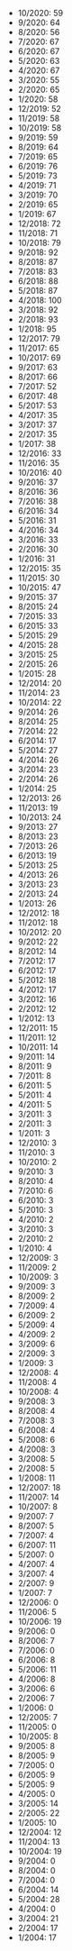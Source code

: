 *  10/2020: 59
*  9/2020: 64
*  8/2020: 56
*  7/2020: 67
*  6/2020: 67
*  5/2020: 63
*  4/2020: 67
*  3/2020: 55
*  2/2020: 65
*  1/2020: 58
*  12/2019: 52
*  11/2019: 58
*  10/2019: 58
*  9/2019: 59
*  8/2019: 64
*  7/2019: 65
*  6/2019: 76
*  5/2019: 73
*  4/2019: 71
*  3/2019: 70
*  2/2019: 65
*  1/2019: 67
*  12/2018: 72
*  11/2018: 71
*  10/2018: 79
*  9/2018: 92
*  8/2018: 87
*  7/2018: 83
*  6/2018: 88
*  5/2018: 87
*  4/2018: 100
*  3/2018: 92
*  2/2018: 93
*  1/2018: 95
*  12/2017: 79
*  11/2017: 65
*  10/2017: 69
*  9/2017: 63
*  8/2017: 66
*  7/2017: 52
*  6/2017: 48
*  5/2017: 53
*  4/2017: 35
*  3/2017: 37
*  2/2017: 35
*  1/2017: 38
*  12/2016: 33
*  11/2016: 35
*  10/2016: 40
*  9/2016: 37
*  8/2016: 36
*  7/2016: 38
*  6/2016: 34
*  5/2016: 31
*  4/2016: 34
*  3/2016: 33
*  2/2016: 30
*  1/2016: 31
*  12/2015: 35
*  11/2015: 30
*  10/2015: 47
*  9/2015: 37
*  8/2015: 24
*  7/2015: 33
*  6/2015: 33
*  5/2015: 29
*  4/2015: 28
*  3/2015: 25
*  2/2015: 26
*  1/2015: 28
*  12/2014: 20
*  11/2014: 23
*  10/2014: 22
*  9/2014: 26
*  8/2014: 25
*  7/2014: 22
*  6/2014: 17
*  5/2014: 27
*  4/2014: 26
*  3/2014: 23
*  2/2014: 26
*  1/2014: 25
*  12/2013: 26
*  11/2013: 19
*  10/2013: 24
*  9/2013: 27
*  8/2013: 23
*  7/2013: 26
*  6/2013: 19
*  5/2013: 25
*  4/2013: 26
*  3/2013: 23
*  2/2013: 24
*  1/2013: 26
*  12/2012: 18
*  11/2012: 18
*  10/2012: 20
*  9/2012: 22
*  8/2012: 14
*  7/2012: 17
*  6/2012: 17
*  5/2012: 18
*  4/2012: 17
*  3/2012: 16
*  2/2012: 12
*  1/2012: 13
*  12/2011: 15
*  11/2011: 12
*  10/2011: 14
*  9/2011: 14
*  8/2011: 9
*  7/2011: 8
*  6/2011: 5
*  5/2011: 4
*  4/2011: 5
*  3/2011: 3
*  2/2011: 3
*  1/2011: 3
*  12/2010: 3
*  11/2010: 3
*  10/2010: 2
*  9/2010: 3
*  8/2010: 4
*  7/2010: 6
*  6/2010: 3
*  5/2010: 3
*  4/2010: 2
*  3/2010: 3
*  2/2010: 2
*  1/2010: 4
*  12/2009: 3
*  11/2009: 2
*  10/2009: 3
*  9/2009: 3
*  8/2009: 2
*  7/2009: 4
*  6/2009: 2
*  5/2009: 4
*  4/2009: 2
*  3/2009: 6
*  2/2009: 3
*  1/2009: 3
*  12/2008: 4
*  11/2008: 4
*  10/2008: 4
*  9/2008: 3
*  8/2008: 4
*  7/2008: 3
*  6/2008: 4
*  5/2008: 6
*  4/2008: 3
*  3/2008: 5
*  2/2008: 5
*  1/2008: 11
*  12/2007: 18
*  11/2007: 14
*  10/2007: 8
*  9/2007: 7
*  8/2007: 5
*  7/2007: 4
*  6/2007: 11
*  5/2007: 0
*  4/2007: 4
*  3/2007: 4
*  2/2007: 9
*  1/2007: 7
*  12/2006: 0
*  11/2006: 5
*  10/2006: 19
*  9/2006: 0
*  8/2006: 7
*  7/2006: 0
*  6/2006: 8
*  5/2006: 11
*  4/2006: 8
*  3/2006: 6
*  2/2006: 7
*  1/2006: 0
*  12/2005: 7
*  11/2005: 0
*  10/2005: 8
*  9/2005: 8
*  8/2005: 9
*  7/2005: 0
*  6/2005: 9
*  5/2005: 9
*  4/2005: 0
*  3/2005: 14
*  2/2005: 22
*  1/2005: 10
*  12/2004: 12
*  11/2004: 13
*  10/2004: 19
*  9/2004: 0
*  8/2004: 0
*  7/2004: 0
*  6/2004: 14
*  5/2004: 28
*  4/2004: 0
*  3/2004: 21
*  2/2004: 17
*  1/2004: 17